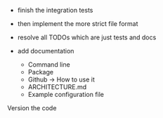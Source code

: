 
- finish the integration tests

- then implement the more strict file format

- resolve all TODOs which are just tests and docs
  
  

- add documentation
  - Command line
  - Package
  - Github -> How to use it
  - ARCHITECTURE.md
  - Example configuration file
  

Version the code

